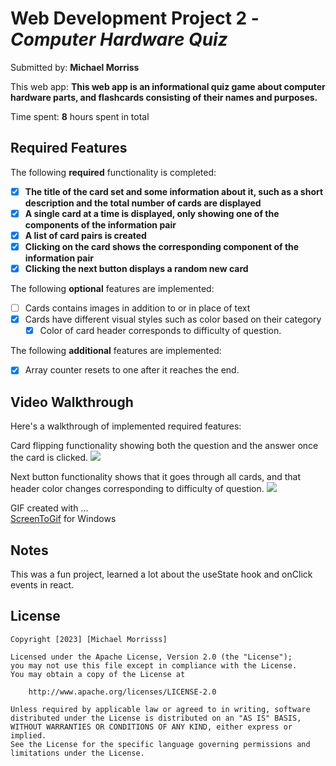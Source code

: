 # Web Development Project 2 - *Computer Hardware Quiz*

Submitted by: **Michael Morriss**

This web app: **This web app is an informational quiz game about computer hardware parts, and flashcards consisting of their names and purposes.**

Time spent: **8** hours spent in total

## Required Features

The following **required** functionality is completed:

- [X] **The title of the card set and some information about it, such as a short description and the total number of cards are displayed**
- [X] **A single card at a time is displayed, only showing one of the components of the information pair**
- [X] **A list of card pairs is created**
- [X] **Clicking on the card shows the corresponding component of the information pair**
- [X] **Clicking the next button displays a random new card**

The following **optional** features are implemented:

- [ ] Cards contains images in addition to or in place of text
- [X] Cards have different visual styles such as color based on their category
  - [X] Color of card header corresponds to difficulty of question.

The following **additional** features are implemented:

* [X] Array counter resets to one after it reaches the end.

## Video Walkthrough

Here's a walkthrough of implemented required features:

Card flipping functionality showing both the question and the answer once the card is clicked.
<img src='https://i.imgur.com/wRAkGTS.gif' />

Next button functionality shows that it goes through all cards, and that header color changes corresponding to difficulty of question.
<img src='https://i.imgur.com/41XsIbS.gif' />

GIF created with ...  
[ScreenToGif](https://www.screentogif.com/) for Windows

## Notes

This was a fun project, learned a lot about the useState hook and onClick events in react.

## License

    Copyright [2023] [Michael Morrisss]

    Licensed under the Apache License, Version 2.0 (the "License");
    you may not use this file except in compliance with the License.
    You may obtain a copy of the License at

        http://www.apache.org/licenses/LICENSE-2.0

    Unless required by applicable law or agreed to in writing, software
    distributed under the License is distributed on an "AS IS" BASIS,
    WITHOUT WARRANTIES OR CONDITIONS OF ANY KIND, either express or implied.
    See the License for the specific language governing permissions and
    limitations under the License.
